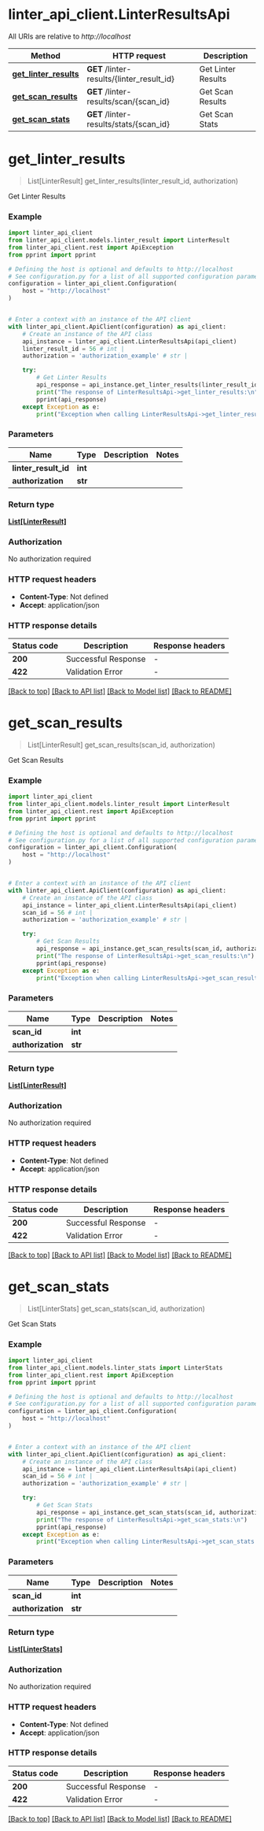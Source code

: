 # linter_api_client.LinterResultsApi

All URIs are relative to *http://localhost*

Method | HTTP request | Description
------------- | ------------- | -------------
[**get_linter_results**](LinterResultsApi.md#get_linter_results) | **GET** /linter-results/{linter_result_id} | Get Linter Results
[**get_scan_results**](LinterResultsApi.md#get_scan_results) | **GET** /linter-results/scan/{scan_id} | Get Scan Results
[**get_scan_stats**](LinterResultsApi.md#get_scan_stats) | **GET** /linter-results/stats/{scan_id} | Get Scan Stats


# **get_linter_results**
> List[LinterResult] get_linter_results(linter_result_id, authorization)

Get Linter Results

### Example


```python
import linter_api_client
from linter_api_client.models.linter_result import LinterResult
from linter_api_client.rest import ApiException
from pprint import pprint

# Defining the host is optional and defaults to http://localhost
# See configuration.py for a list of all supported configuration parameters.
configuration = linter_api_client.Configuration(
    host = "http://localhost"
)


# Enter a context with an instance of the API client
with linter_api_client.ApiClient(configuration) as api_client:
    # Create an instance of the API class
    api_instance = linter_api_client.LinterResultsApi(api_client)
    linter_result_id = 56 # int | 
    authorization = 'authorization_example' # str | 

    try:
        # Get Linter Results
        api_response = api_instance.get_linter_results(linter_result_id, authorization)
        print("The response of LinterResultsApi->get_linter_results:\n")
        pprint(api_response)
    except Exception as e:
        print("Exception when calling LinterResultsApi->get_linter_results: %s\n" % e)
```



### Parameters


Name | Type | Description  | Notes
------------- | ------------- | ------------- | -------------
 **linter_result_id** | **int**|  | 
 **authorization** | **str**|  | 

### Return type

[**List[LinterResult]**](LinterResult.md)

### Authorization

No authorization required

### HTTP request headers

 - **Content-Type**: Not defined
 - **Accept**: application/json

### HTTP response details

| Status code | Description | Response headers |
|-------------|-------------|------------------|
**200** | Successful Response |  -  |
**422** | Validation Error |  -  |

[[Back to top]](#) [[Back to API list]](../README.md#documentation-for-api-endpoints) [[Back to Model list]](../README.md#documentation-for-models) [[Back to README]](../README.md)

# **get_scan_results**
> List[LinterResult] get_scan_results(scan_id, authorization)

Get Scan Results

### Example


```python
import linter_api_client
from linter_api_client.models.linter_result import LinterResult
from linter_api_client.rest import ApiException
from pprint import pprint

# Defining the host is optional and defaults to http://localhost
# See configuration.py for a list of all supported configuration parameters.
configuration = linter_api_client.Configuration(
    host = "http://localhost"
)


# Enter a context with an instance of the API client
with linter_api_client.ApiClient(configuration) as api_client:
    # Create an instance of the API class
    api_instance = linter_api_client.LinterResultsApi(api_client)
    scan_id = 56 # int | 
    authorization = 'authorization_example' # str | 

    try:
        # Get Scan Results
        api_response = api_instance.get_scan_results(scan_id, authorization)
        print("The response of LinterResultsApi->get_scan_results:\n")
        pprint(api_response)
    except Exception as e:
        print("Exception when calling LinterResultsApi->get_scan_results: %s\n" % e)
```



### Parameters


Name | Type | Description  | Notes
------------- | ------------- | ------------- | -------------
 **scan_id** | **int**|  | 
 **authorization** | **str**|  | 

### Return type

[**List[LinterResult]**](LinterResult.md)

### Authorization

No authorization required

### HTTP request headers

 - **Content-Type**: Not defined
 - **Accept**: application/json

### HTTP response details

| Status code | Description | Response headers |
|-------------|-------------|------------------|
**200** | Successful Response |  -  |
**422** | Validation Error |  -  |

[[Back to top]](#) [[Back to API list]](../README.md#documentation-for-api-endpoints) [[Back to Model list]](../README.md#documentation-for-models) [[Back to README]](../README.md)

# **get_scan_stats**
> List[LinterStats] get_scan_stats(scan_id, authorization)

Get Scan Stats

### Example


```python
import linter_api_client
from linter_api_client.models.linter_stats import LinterStats
from linter_api_client.rest import ApiException
from pprint import pprint

# Defining the host is optional and defaults to http://localhost
# See configuration.py for a list of all supported configuration parameters.
configuration = linter_api_client.Configuration(
    host = "http://localhost"
)


# Enter a context with an instance of the API client
with linter_api_client.ApiClient(configuration) as api_client:
    # Create an instance of the API class
    api_instance = linter_api_client.LinterResultsApi(api_client)
    scan_id = 56 # int | 
    authorization = 'authorization_example' # str | 

    try:
        # Get Scan Stats
        api_response = api_instance.get_scan_stats(scan_id, authorization)
        print("The response of LinterResultsApi->get_scan_stats:\n")
        pprint(api_response)
    except Exception as e:
        print("Exception when calling LinterResultsApi->get_scan_stats: %s\n" % e)
```



### Parameters


Name | Type | Description  | Notes
------------- | ------------- | ------------- | -------------
 **scan_id** | **int**|  | 
 **authorization** | **str**|  | 

### Return type

[**List[LinterStats]**](LinterStats.md)

### Authorization

No authorization required

### HTTP request headers

 - **Content-Type**: Not defined
 - **Accept**: application/json

### HTTP response details

| Status code | Description | Response headers |
|-------------|-------------|------------------|
**200** | Successful Response |  -  |
**422** | Validation Error |  -  |

[[Back to top]](#) [[Back to API list]](../README.md#documentation-for-api-endpoints) [[Back to Model list]](../README.md#documentation-for-models) [[Back to README]](../README.md)

